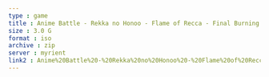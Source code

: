 ```yaml
---
type : game
title : Anime Battle - Rekka no Honoo - Flame of Recca - Final Burning (Japan)
size : 3.0 G
format : iso
archive : zip
server : myrient
link2 : Anime%20Battle%20-%20Rekka%20no%20Honoo%20-%20Flame%20of%20Recca%20-%20Final%20Burning%20%28Japan%29
---
```

